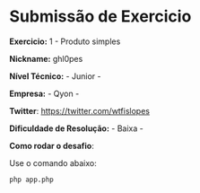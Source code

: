 # Submissão de Exercicio

**Exercicio:** 1 - Produto simples

**Nickname:** ghl0pes

**Nível Técnico:** - Junior -

**Empresa:** - Qyon -

**Twitter**: https://twitter.com/wtfislopes

**Dificuldade de Resolução:** - Baixa -

**Como rodar o desafio**:

Use o comando abaixo:

```bash
php app.php
```
